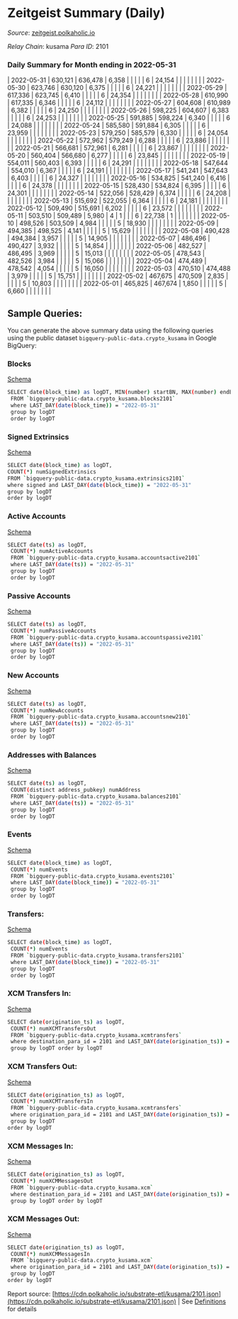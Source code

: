 # Zeitgeist Summary (Daily)

_Source_: [zeitgeist.polkaholic.io](https://zeitgeist.polkaholic.io)

*Relay Chain*: kusama
*Para ID*: 2101



### Daily Summary for Month ending in 2022-05-31


| 2022-05-31 | 630,121 | 636,478 | 6,358 |  |  |  |  | 6 | 24,154 |   |   |   |  |  |  |
| 2022-05-30 | 623,746 | 630,120 | 6,375 |  |  |  |  | 6 | 24,221 |   |   |   |  |  |  |
| 2022-05-29 | 617,336 | 623,745 | 6,410 |  |  |  |  | 6 | 24,354 |   |   |   |  |  |  |
| 2022-05-28 | 610,990 | 617,335 | 6,346 |  |  |  |  | 6 | 24,112 |   |   |   |  |  |  |
| 2022-05-27 | 604,608 | 610,989 | 6,382 |  |  |  |  | 6 | 24,250 |   |   |   |  |  |  |
| 2022-05-26 | 598,225 | 604,607 | 6,383 |  |  |  |  | 6 | 24,253 |   |   |   |  |  |  |
| 2022-05-25 | 591,885 | 598,224 | 6,340 |  |  |  |  | 6 | 24,088 |   |   |   |  |  |  |
| 2022-05-24 | 585,580 | 591,884 | 6,305 |  |  |  |  | 6 | 23,959 |   |   |   |  |  |  |
| 2022-05-23 | 579,250 | 585,579 | 6,330 |  |  |  |  | 6 | 24,054 |   |   |   |  |  |  |
| 2022-05-22 | 572,962 | 579,249 | 6,288 |  |  |  |  | 6 | 23,886 |   |   |   |  |  |  |
| 2022-05-21 | 566,681 | 572,961 | 6,281 |  |  |  |  | 6 | 23,867 |   |   |   |  |  |  |
| 2022-05-20 | 560,404 | 566,680 | 6,277 |  |  |  |  | 6 | 23,845 |   |   |   |  |  |  |
| 2022-05-19 | 554,011 | 560,403 | 6,393 |  |  |  |  | 6 | 24,291 |   |   |   |  |  |  |
| 2022-05-18 | 547,644 | 554,010 | 6,367 |  |  |  |  | 6 | 24,191 |   |   |   |  |  |  |
| 2022-05-17 | 541,241 | 547,643 | 6,403 |  |  |  |  | 6 | 24,327 |   |   |   |  |  |  |
| 2022-05-16 | 534,825 | 541,240 | 6,416 |  |  |  |  | 6 | 24,378 |   |   |   |  |  |  |
| 2022-05-15 | 528,430 | 534,824 | 6,395 |  |  |  |  | 6 | 24,301 |   |   |   |  |  |  |
| 2022-05-14 | 522,056 | 528,429 | 6,374 |  |  |  |  | 6 | 24,208 |   |   |   |  |  |  |
| 2022-05-13 | 515,692 | 522,055 | 6,364 |  |  |  |  | 6 | 24,181 |   |   |   |  |  |  |
| 2022-05-12 | 509,490 | 515,691 | 6,202 |  |  |  |  | 6 | 23,572 |   |   |   |  |  |  |
| 2022-05-11 | 503,510 | 509,489 | 5,980 | 4 | 1 |  |  | 6 | 22,738 | 1  |   |   |  |  |  |
| 2022-05-10 | 498,526 | 503,509 | 4,984 |  |  |  |  | 5 | 18,930 |   |   |   |  |  |  |
| 2022-05-09 | 494,385 | 498,525 | 4,141 |  |  |  |  | 5 | 15,629 |   |   |   |  |  |  |
| 2022-05-08 | 490,428 | 494,384 | 3,957 |  |  |  |  | 5 | 14,905 |   |   |   |  |  |  |
| 2022-05-07 | 486,496 | 490,427 | 3,932 |  |  |  |  | 5 | 14,854 |   |   |   |  |  |  |
| 2022-05-06 | 482,527 | 486,495 | 3,969 |  |  |  |  | 5 | 15,013 |   |   |   |  |  |  |
| 2022-05-05 | 478,543 | 482,526 | 3,984 |  |  |  |  | 5 | 15,066 |   |   |   |  |  |  |
| 2022-05-04 | 474,489 | 478,542 | 4,054 |  |  |  |  | 5 | 16,050 |   |   |   |  |  |  |
| 2022-05-03 | 470,510 | 474,488 | 3,979 |  |  |  |  | 5 | 15,751 |   |   |   |  |  |  |
| 2022-05-02 | 467,675 | 470,509 | 2,835 |  |  |  |  | 5 | 10,803 |   |   |   |  |  |  |
| 2022-05-01 | 465,825 | 467,674 | 1,850 |  |  |  |  | 5 | 6,660 |   |   |   |  |  |  |

## Sample Queries:
You can generate the above summary data using the following queries using the public dataset `bigquery-public-data.crypto_kusama` in Google BigQuery:


### Blocks 

[Schema](https://github.com/colorfulnotion/substrate-etl/blob/main/schema/blocks.json)

```bash
SELECT date(block_time) as logDT, MIN(number) startBN, MAX(number) endBN, COUNT(*) numBlocks 
 FROM `bigquery-public-data.crypto_kusama.blocks2101`  
 where LAST_DAY(date(block_time)) = "2022-05-31" 
 group by logDT 
 order by logDT
```

### Signed Extrinsics 

[Schema](https://github.com/colorfulnotion/substrate-etl/blob/main/schema/extrinsics.json)

```bash
SELECT date(block_time) as logDT, 
COUNT(*) numSignedExtrinsics 
FROM `bigquery-public-data.crypto_kusama.extrinsics2101`  
where signed and LAST_DAY(date(block_time)) = "2022-05-31" 
group by logDT 
order by logDT
```

### Active Accounts 

[Schema](https://github.com/colorfulnotion/substrate-etl/blob/main/schema/accountsactive.json)

```bash
SELECT date(ts) as logDT, 
 COUNT(*) numActiveAccounts 
 FROM `bigquery-public-data.crypto_kusama.accountsactive2101` 
 where LAST_DAY(date(ts)) = "2022-05-31" 
 group by logDT 
 order by logDT
```

### Passive Accounts 

[Schema](https://github.com/colorfulnotion/substrate-etl/blob/main/schema/accountspassive.json)

```bash
SELECT date(ts) as logDT, 
 COUNT(*) numPassiveAccounts 
 FROM `bigquery-public-data.crypto_kusama.accountspassive2101` 
 where LAST_DAY(date(ts)) = "2022-05-31" 
 group by logDT 
 order by logDT
```

### New Accounts 

[Schema](https://github.com/colorfulnotion/substrate-etl/blob/main/schema/accountsnew.json)

```bash
SELECT date(ts) as logDT, 
 COUNT(*) numNewAccounts 
 FROM `bigquery-public-data.crypto_kusama.accountsnew2101` 
 where LAST_DAY(date(ts)) = "2022-05-31" 
 group by logDT
 order by logDT
```

### Addresses with Balances 

[Schema](https://github.com/colorfulnotion/substrate-etl/blob/main/schema/balances.json)

```bash
SELECT date(ts) as logDT,
 COUNT(distinct address_pubkey) numAddress 
 FROM `bigquery-public-data.crypto_kusama.balances2101` 
 where LAST_DAY(date(ts)) = "2022-05-31" 
 group by logDT 
 order by logDT
```

### Events 

[Schema](https://github.com/colorfulnotion/substrate-etl/blob/main/schema/events.json)

```bash
SELECT date(block_time) as logDT, 
 COUNT(*) numEvents 
 FROM `bigquery-public-data.crypto_kusama.events2101` 
 where LAST_DAY(date(block_time)) = "2022-05-31" 
 group by logDT 
 order by logDT
```

### Transfers:

[Schema](https://github.com/colorfulnotion/substrate-etl/blob/main/schema/transfers.json)

```bash
SELECT date(block_time) as logDT, 
 COUNT(*) numEvents 
 FROM `bigquery-public-data.crypto_kusama.transfers2101` 
 where LAST_DAY(date(block_time)) = "2022-05-31" 
 group by logDT 
 order by logDT
```

### XCM Transfers In: 

[Schema](https://github.com/colorfulnotion/substrate-etl/blob/main/schema/xcmtransfers.json)

```bash
SELECT date(origination_ts) as logDT, 
 COUNT(*) numXCMTransfersOut 
 FROM `bigquery-public-data.crypto_kusama.xcmtransfers` 
 where destination_para_id = 2101 and LAST_DAY(date(origination_ts)) = "2022-05-31" 
 group by logDT order by logDT
```

### XCM Transfers Out: 

[Schema](https://github.com/colorfulnotion/substrate-etl/blob/main/schema/xcmtransfers.json)

```bash
SELECT date(origination_ts) as logDT, 
 COUNT(*) numXCMTransfersIn 
 FROM `bigquery-public-data.crypto_kusama.xcmtransfers` 
 where origination_para_id = 2101 and LAST_DAY(date(origination_ts)) = "2022-05-31" 
 group by logDT 
order by logDT
```

### XCM Messages In: 

[Schema](https://github.com/colorfulnotion/substrate-etl/blob/main/schema/xcm.json)

```bash
SELECT date(origination_ts) as logDT, 
 COUNT(*) numXCMMessagesOut 
 FROM `bigquery-public-data.crypto_kusama.xcm` 
 where destination_para_id = 2101 and LAST_DAY(date(origination_ts)) = "2022-05-31" 
 group by logDT order by logDT
```

### XCM Messages Out: 

[Schema](https://github.com/colorfulnotion/substrate-etl/blob/main/schema/xcm.json)

```bash
SELECT date(origination_ts) as logDT, 
 COUNT(*) numXCMMessagesIn 
 FROM `bigquery-public-data.crypto_kusama.xcm` 
 where origination_para_id = 2101 and LAST_DAY(date(origination_ts)) = "2022-05-31" 
 group by logDT 
order by logDT
```


Report source: [https://cdn.polkaholic.io/substrate-etl/kusama/2101.json](https://cdn.polkaholic.io/substrate-etl/kusama/2101.json) | See [Definitions](/DEFINITIONS.md) for details
